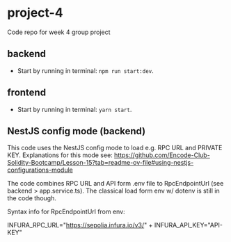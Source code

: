 # project-4
Code repo for week 4 group project


## backend

- Start by running in terminal: `npm run start:dev`.

## frontend

- Start by running in terminal: `yarn start`.


## NestJS config mode (backend)

This code uses the NestJS config mode to load e.g. RPC URL and PRIVATE KEY. Explanations for this mode see: https://github.com/Encode-Club-Solidity-Bootcamp/Lesson-15?tab=readme-ov-file#using-nestjs-configurations-module

The code combines RPC URL and API form .env file to RpcEndpointUrl (see backend > app.service.ts). The classical load form env w/ dotenv is still in the code though.


Syntax info for RpcEndpointUrl from env:

INFURA_RPC_URL="https://sepolia.infura.io/v3/"
+
INFURA_API_KEY="API-KEY"
